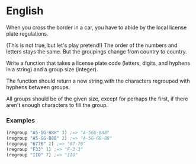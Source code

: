 # English

When you cross the border in a car, you have to abide by the local license plate regulations.

(This is not true, but let's play pretend!) The order of the numbers and letters stays the same. But the groupings change from country to country.

Write a function that takes a license plate code (letters, digits, and hyphens in a string) and a group size (integer). 

The function should return a new string with the characters regrouped with hyphens between groups. 

All groups should be of the given size, except for perhaps the first, if there aren't enough characters to fill the group.

### Examples
```clj
(regroup "A5-GG-B88" 3) ;=> "A-5GG-B88"
(regroup "A5-GG-B88" 2) ;=> "A-5G-GB-88"
(regroup "6776" 2) ;=> "67-76"
(regroup "F33" 1) ;=> "F-3-3"
(regroup "IIO" 7) ;=> "IIO"
```